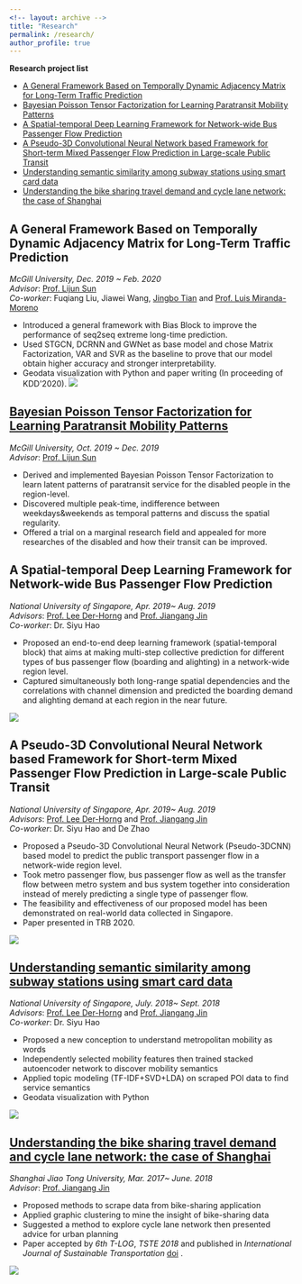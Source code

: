 ```yaml
---
<!-- layout: archive -->
title: "Research"
permalink: /research/
author_profile: true
---
```

**Research project list**

<!-- TOC -->

- [A General Framework Based on Temporally Dynamic Adjacency Matrix for Long-Term Traffic Prediction](#a-general-framework-based-on-temporally-dynamic-adjacency-matrix-for-long-term-traffic-prediction)
- [Bayesian Poisson Tensor Factorization for Learning Paratransit Mobility Patterns](#bayesian-poisson-tensor-factorization-for-learning-paratransit-mobility-patterns)
- [A Spatial-temporal Deep Learning Framework for Network-wide Bus Passenger Flow Prediction](#a-spatial-temporal-deep-learning-framework-for-network-wide-bus-passenger-flow-prediction)
- [A Pseudo-3D Convolutional Neural Network based Framework for Short-term Mixed Passenger Flow Prediction in Large-scale Public Transit](#a-pseudo-3d-convolutional-neural-network-based-framework-for-short-term-mixed-passenger-flow-prediction-in-large-scale-public-transit)
- [Understanding semantic similarity among subway stations using smart card data](#understanding-semantic-similarity-among-subway-stations-using-smart-card-data)
- [Understanding the bike sharing travel demand and cycle lane network: the case of Shanghai](#understanding-the-bike-sharing-travel-demand-and-cycle-lane-network-the-case-of-shanghai)

<!-- /TOC -->

## A General Framework Based on Temporally Dynamic Adjacency Matrix for Long-Term Traffic Prediction
*McGill University, Dec. 2019 ~ Feb. 2020*  
*Advisor*:  [Prof. Lijun Sun](https://lijunsun.github.io/)  
*Co-worker*: Fuqiang Liu, Jiawei Wang, [Jingbo Tian](https://joshuatian-mcgill.github.io/) and [Prof. Luis Miranda-Moreno](https://www.mcgill.ca/civil/luis-miranda-moreno)  

* Introduced a general framework with Bias Block to improve the performance of seq2seq extreme long-time prediction.
* Used STGCN, DCRNN and GWNet as base model and chose Matrix Factorization, VAR and SVR as the baseline to prove that our model obtain higher accuracy and stronger interpretability. 
* Geodata visualization with Python and paper writing (In proceeding of KDD'2020).
![](http://zhuangdingyi.github.io/files/framework_kdd.png) 

## [Bayesian Poisson Tensor Factorization for Learning Paratransit Mobility Patterns](https://zhuangdingyi.github.io/files/project_cive_648.pdf) 
*McGill University, Oct. 2019 ~ Dec. 2019*  
*Advisor*:  [Prof. Lijun Sun](https://lijunsun.github.io/)  
* Derived and implemented Bayesian Poisson Tensor Factorization to learn latent patterns of paratransit service for the disabled people in the region-level.
* Discovered multiple peak-time, indifference between weekdays&weekends as temporal patterns and discuss the spatial regularity.
* Offered a trial on a marginal research field and appealed for more researches of the disabled and how their transit can be improved.

## A Spatial-temporal Deep Learning Framework for Network-wide Bus Passenger Flow Prediction 
*National University of Singapore, Apr. 2019~ Aug. 2019*  
*Advisors*: [Prof. Lee Der-Horng](http://www.eng.nus.edu.sg/cee/people/ceeleedh/) and [Prof. Jiangang Jin](http://naoce.sjtu.edu.cn/en/teachershow.aspx?info_lb=24&info_id=8&flag=2)  
*Co-worker*: Dr. Siyu Hao  
* Proposed an end-to-end deep learning framework (spatial-temporal block) that aims at making multi-step collective prediction for different types of bus passenger flow (boarding and alighting) in a network-wide region level.
* Captured simultaneously both long-range spatial dependencies and the correlations with channel dimension and predicted the boarding demand and alighting demand at each region in the near future.

![](http://zhuangdingyi.github.io/files/st_block.png) 

## A Pseudo-3D Convolutional Neural Network based Framework for Short-term Mixed Passenger Flow Prediction in Large-scale Public Transit 
*National University of Singapore, Apr. 2019~ Aug. 2019*  
*Advisors*: [Prof. Lee Der-Horng](http://www.eng.nus.edu.sg/cee/people/ceeleedh/) and [Prof. Jiangang Jin](http://naoce.sjtu.edu.cn/en/teachershow.aspx?info_lb=24&info_id=8&flag=2)  
*Co-worker*: Dr. Siyu Hao and De Zhao  
*  Proposed a Pseudo-3D Convolutional Neural Network (Pseudo-3DCNN) based model to predict the public transport passenger flow in a network-wide region level.
*  Took metro passenger flow, bus passenger flow as well as the transfer flow between metro system and bus system together into consideration instead of merely predicting a single type of passenger flow.
*  The feasibility and effectiveness of our proposed model has been demonstrated on real-world data collected in Singapore.
*  Paper presented in TRB 2020.

![](http://zhuangdingyi.github.io/files/pseudo_3d.png) 


## [Understanding semantic similarity among subway stations using smart card data](https://zhuangdingyi.github.io/files/Final_report_prof_lee.pdf) 
*National University of Singapore, July. 2018~ Sept. 2018*  
*Advisors*: [Prof. Lee Der-Horng](http://www.eng.nus.edu.sg/cee/people/ceeleedh/) and [Prof. Jiangang Jin](http://naoce.sjtu.edu.cn/en/teachershow.aspx?info_lb=24&info_id=8&flag=2)  
*Co-worker*: Dr. Siyu Hao  
  * Proposed a new conception to understand metropolitan mobility as words  
  * Independently selected mobility features then trained stacked autoencoder network to discover mobility semantics  
  * Applied topic modeling (TF-IDF+SVD+LDA) on scraped POI data to find service semantics 
  * Geodata visualization with Python  

![](http://zhuangdingyi.github.io/files/stns.gif) 

## [Understanding the bike sharing travel demand and cycle lane network: the case of Shanghai](https://zhuangdingyi.github.io/files/2018-08-23-Pre-Bikesharing.pdf)  
*Shanghai Jiao Tong University, Mar. 2017~ June. 2018*  
*Advisor*: [Prof. Jiangang Jin](http://naoce.sjtu.edu.cn/en/teachershow.aspx?info_lb=24&info_id=8&flag=2)  
  * Proposed methods to scrape data from bike-sharing application  
  * Applied graphic clustering to mine the insight of bike-sharing data  
  * Suggested a method to explore cycle lane network then presented advice for urban planning  
  * Paper accepted by *6th T-LOG*, *TSTE 2018* and published in *International Journal of Sustainable Transportation* [doi](https://www.tandfonline.com/doi/full/10.1080/15568318.2019.1699209) .

![](http://zhuangdingyi.github.io/files/geographic_barrier_titled.png) 
